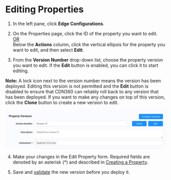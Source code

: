 
# Editing Properties

1. In the left pane, click **Edge Configurations**.

2. On the Properties page, click the ID of the property you want to edit. 
   <br><U>OR </u></br>
   Below the **Actions** column, click the vertical ellipsis for the property you want to edit, and then select **Edit**.

3. From the **Version Number** drop-down list, choose the property version you want to edit. If the **Edit** button is enabled, you can click it to start editing.

**Note:** A lock icon next to the version number means the version has been deployed. Editing this version is not permitted and the **Edit** button is disabled to ensure that CDN360 can reliably roll back to any version that has been deployed. If you want to make any changes on top of this version, click the **Clone** button to create a new version to edit.

<p align="center"><img src="/docs/resources/images/edge-configurations/property-versions.png" alt="Upload Certificate Version" width="700"></p>

4. Make your changes in the Edit Property form. Required fields are denoted by an asterisk (\*) and described in [Creating a Property](</docs/portal/edge-configurations/creating-property.md>).

5. Save and [validate](</docs/portal/tasks/validations.md>) the new version before you deploy it.
